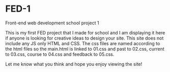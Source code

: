 # FED-1
Front-end web development school project 1

This is my first FED project that I made for school and I am displaying it here if anyone is looking for creative ideas to design your site. This site does not include any JS only HTML and CSS. The css files are named according to the html files so the main.html is linked to 01.css and past to 02.css, current to 03.css, course to 04.css and feedback to 05.css.

Let me know what you think and hope you enjoy viewing the site!
